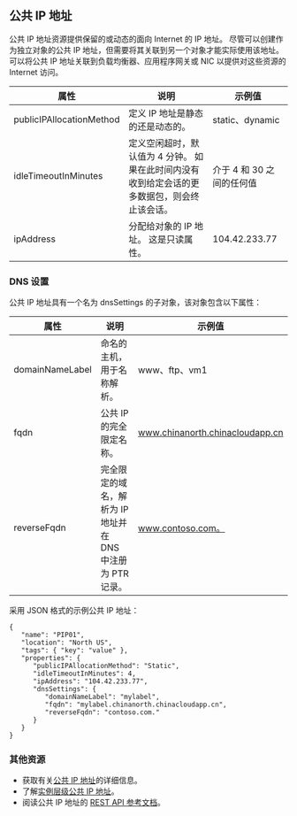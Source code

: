 ## <a name="public-ip-address"></a>公共 IP 地址
公共 IP 地址资源提供保留的或动态的面向 Internet 的 IP 地址。 尽管可以创建作为独立对象的公共 IP 地址，但需要将其关联到另一个对象才能实际使用该地址。 可以将公共 IP 地址关联到负载均衡器、应用程序网关或 NIC 以提供对这些资源的 Internet 访问。  

| 属性 | 说明 | 示例值 |
| --- | --- | --- |
| publicIPAllocationMethod |定义 IP 地址是静态的还是动态的。 |static、dynamic |
| idleTimeoutInMinutes |定义空闲超时，默认值为 4 分钟。 如果在此时间内没有收到给定会话的更多数据包，则会终止该会话。 |介于 4 和 30 之间的任何值 |
| ipAddress |分配给对象的 IP 地址。 这是只读属性。 |104.42.233.77 |

### <a name="dns-settings"></a>DNS 设置
公共 IP 地址具有一个名为 dnsSettings 的子对象，该对象包含以下属性：

| 属性 | 说明 | 示例值 |
| --- | --- | --- |
| domainNameLabel |命名的主机，用于名称解析。 |www、ftp、vm1 |
| fqdn |公共 IP 的完全限定名称。 |www.chinanorth.chinacloudapp.cn |
| reverseFqdn |完全限定的域名，解析为 IP 地址并在 DNS 中注册为 PTR 记录。 |www.contoso.com。 |

采用 JSON 格式的示例公共 IP 地址：

    {
       "name": "PIP01",
       "location": "North US",
       "tags": { "key": "value" },
       "properties": {
          "publicIPAllocationMethod": "Static",
          "idleTimeoutInMinutes": 4,
          "ipAddress": "104.42.233.77",
          "dnsSettings": {
             "domainNameLabel": "mylabel",
             "fqdn": "mylabel.chinanorth.chinacloudapp.cn",
             "reverseFqdn": "contoso.com."
          }
       }
    } 

### <a name="additional-resources"></a>其他资源
* 获取有关[公共 IP 地址](../articles/virtual-network/virtual-networks-reserved-public-ip.md)的详细信息。
* 了解[实例层级公共 IP 地址](../articles/virtual-network/virtual-networks-instance-level-public-ip.md)。
* 阅读公共 IP 地址的 [REST API 参考文档](https://msdn.microsoft.com/library/azure/mt163638.aspx)。